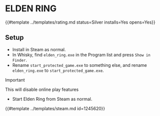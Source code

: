 # ELDEN RING
<!-- script:Aliases [] -->

{{#template ../templates/rating.md status=Silver installs=Yes opens=Yes}}

## Setup

- Install in Steam as normal.
- In Whisky, find `elden_ring.exe` in the Program list and press `Show in Finder`.
- Rename `start_protected_game.exe` to something else, and rename `elden_ring.exe` to `start_protected_game.exe`.

> [!IMPORTANT]
> This will disable online play features

- Start Elden Ring from Steam as normal.

{{#template ../templates/steam.md id=1245620}}
